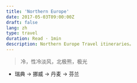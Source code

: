 ```yaml
---
title: 'Northern Europe'
date: 2017-05-03T09:00:00Z
draft: false
lang: zh
type: travel
duration: Read · 1min
description: Northern Europe Travel itineraries。
---
```


<ClientOnly>
  <Firefly/>
</ClientOnly>

> 冷，性冷淡风，北极熊，极光

- 瑞典 → 挪威 → 丹麦 → 芬兰
